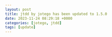 ```yaml
---
layout: post
title: jtdd by jotego has been updated to 1.5.0
date: 2023-11-24 08:29:18 +0000
categories: [jotego, jtdd]
tags: [update]
---
```


